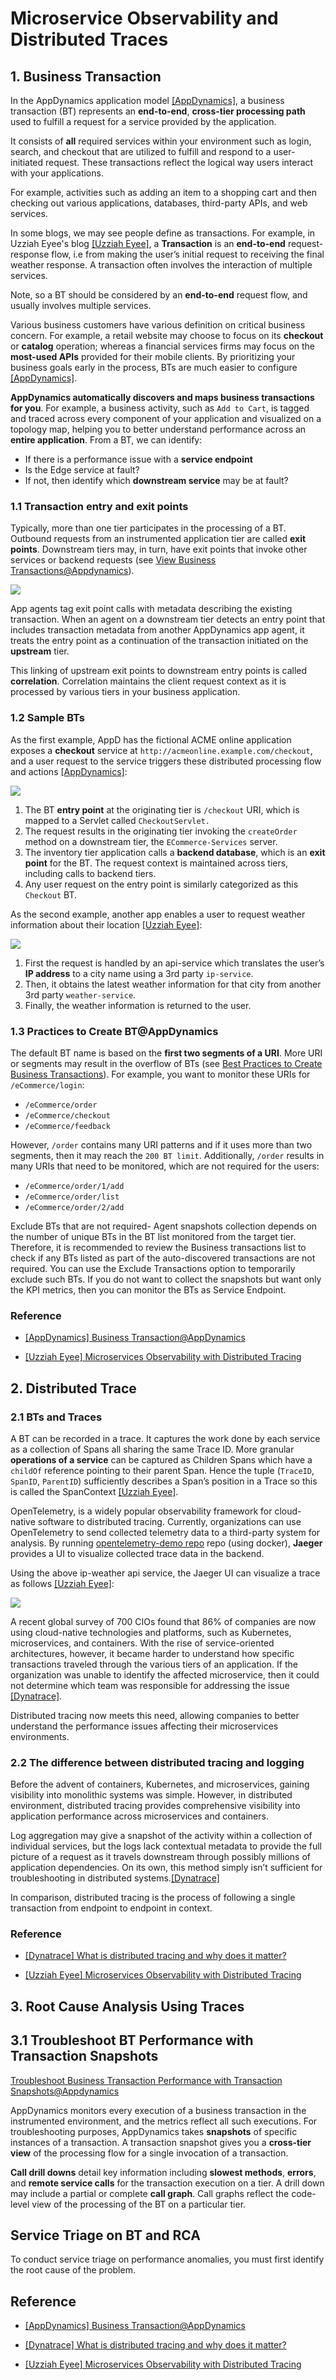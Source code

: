 
# Microservice Observability and Distributed Traces 


## 1. Business Transaction 

In the AppDynamics application model [[AppDynamics]][Business Transaction@AppDynamics], a business transaction (BT) represents an **end-to-end**, **cross-tier processing path** used to fulfill a request for a service provided by the application. 

It consists of **all** required services within your environment such as login, search, and checkout that are utilized to fulfill and respond to a user-initiated request. These transactions reflect the logical way users interact with your applications. 

For example, activities such as adding an item to a shopping cart and then checking out various applications, databases, third-party APIs, and web services.

In some blogs, we may see people define as transactions. For example, in Uzziah Eyee's blog [[Uzziah Eyee]][Microservices Observability with Distributed Tracing], a **Transaction** is an **end-to-end** request-response flow, i.e from making the user’s initial request to receiving the final weather response. A transaction often involves the interaction of multiple services.

Note, so a BT should be considered by an **end-to-end** request flow, and usually involves multiple services.


Various business customers have various definition on critical business concern. For example, a retail website may choose to focus on its **checkout** or **catalog** operation; whereas a financial services firms may focus on the **most-used APIs** provided for their mobile clients. By prioritizing your business goals early in the process, BTs are much easier to configure [[AppDynamics]][Business Transaction@AppDynamics].


**AppDynamics automatically discovers and maps business transactions for you**. For example, a business activity, such as `Add to Cart`, is tagged and traced across every component of your application and visualized on a topology map, helping you to better understand performance across an **entire application**. From a BT, we can identify:
* If there is a performance issue with a **service endpoint**
* Is the Edge service at fault? 
* If not, then identify which **downstream service** may be at fault?

### 1.1 Transaction entry and exit points


Typically, more than one tier participates in the processing of a BT. Outbound requests from an instrumented application tier are called **exit points**. Downstream tiers may, in turn, have exit points that invoke other services or backend requests (see [View Business Transactions@Appdynamics](https://docs.appdynamics.com/appd/22.x/22.3/en/application-monitoring/business-transactions/view-business-transactions)). 

![](images/exit_point_BT.png)

App agents tag exit point calls with metadata describing the existing transaction. When an agent on a downstream tier detects an entry point that includes transaction metadata from another AppDynamics app agent, it treats the entry point as a continuation of the transaction initiated on the **upstream** tier. 

This linking of upstream exit points to downstream entry points is called **correlation**. Correlation maintains the client request context as it is processed by various tiers in your business application.


### 1.2 Sample BTs

As the first example, AppD has the fictional ACME online application exposes a **checkout** service at `http://acmeonline.example.com/checkout`, and a user request to the service triggers these distributed processing flow and actions [[AppDynamics]][Business Transaction@AppDynamics]:

![](images/bt_processflow.png)

1. The BT **entry point** at the originating tier is `/checkout` URI, which is mapped to a Servlet called `CheckoutServlet.`
2. The request results in the originating tier invoking the `createOrder` method on a downstream tier, the `ECommerce-Services` server.
3. The inventory tier application calls a **backend database**, which is an **exit point** for the BT. The request context is maintained across tiers, including calls to backend tiers.
4. Any user request on the entry point is similarly categorized as this `Checkout` BT. 


As the second example, another app enables a user to request weather information about their location [[Uzziah Eyee]][Microservices Observability with Distributed Tracing]:

![](images/ip_weather_api_request.png)

1. First the request is handled by an api-service which translates the user’s **IP address** to a city name using a 3rd party `ip-service`. 
2. Then, it obtains the latest weather information for that city from another 3rd party `weather-service`. 
3. Finally, the weather information is returned to the user.


### 1.3 Practices to Create BT@AppDynamics

The default BT name is based on the **first two segments of a URI**. More URI or segments may result in the overflow of BTs (see [Best Practices to Create Business Transactions](https://docs.appdynamics.com/appd/22.x/22.3/en/application-monitoring/business-transactions/best-practices-to-create-business-transactions)). For example, you want to monitor these URIs for `/eCommerce/login`:

* `/eCommerce/order`
* `/eCommerce/checkout`
* `/eCommerce/feedback`

However, `/order` contains many URI patterns and if it uses more than two segments, then it may reach the `200 BT limit`. Additionally, `/order` results in many URIs that need to be monitored, which are not required for the users:

* `/eCommerce/order/1/add`
* `/eCommerce/order/list`
* `/eCommerce/order/2/add`

Exclude BTs that are not required- Agent snapshots collection depends on the number of unique BTs in the BT list monitored from the target tier. Therefore, it is recommended to review the Business transactions list to check if any BTs listed as part of the auto-discovered transactions are not required. You can use the Exclude Transactions option to temporarily exclude such BTs. If you do not want to collect the snapshots but want only the KPI metrics, then you can monitor the BTs as Service Endpoint.


### Reference

* [Business Transaction@AppDynamics]: https://docs.appdynamics.com/appd/22.x/22.3/en/application-monitoring/business-transactions
[[AppDynamics] Business Transaction@AppDynamics](https://docs.appdynamics.com/appd/22.x/22.3/en/application-monitoring/business-transactions)


* [Microservices Observability with Distributed Tracing]: https://medium.com/swlh/microservices-observability-with-distributed-tracing-32ae467bb72a
[[Uzziah Eyee] Microservices Observability with Distributed Tracing](https://medium.com/swlh/microservices-observability-with-distributed-tracing-32ae467bb72a)


## 2. Distributed Trace

### 2.1 BTs and Traces

A BT can be recorded in a trace. It captures the work done by each service as a collection of Spans all sharing the same Trace ID. More granular **operations of a service** can be captured as Children Spans which have a `childOf` reference pointing to their parent Span. Hence the tuple (`TraceID`, `SpanID`, `ParentID`) sufficiently describes a Span’s position in a Trace so this is called the SpanContext [[Uzziah Eyee]][Microservices Observability with Distributed Tracing].

OpenTelemetry, is a widely popular observability framework for cloud-native software to distributed tracing. Currently, organizations can use OpenTelemetry to send collected telemetry data to a third-party system for analysis. By running [opentelemetry-demo repo](https://github.com/open-telemetry/opentelemetry-demo) repo (using docker), **Jaeger** provides a UI to visualize collected trace data in the backend. 

Using the above ip-weather api service, the Jaeger UI can visualize a trace as follows [[Uzziah Eyee]][Microservices Observability with Distributed Tracing]:

![](images/Jaeger_trace_example.png)


A recent global survey of 700 CIOs found that 86% of companies are now using cloud-native technologies and platforms, such as Kubernetes, microservices, and containers. With the rise of service-oriented architectures, however, it became harder to understand how specific transactions traveled through the various tiers of an application. If the organization was unable to identify the affected microservice, then it could not determine which team was responsible for addressing the issue [[Dynatrace]][What is distributed tracing and why does it matter?].

Distributed tracing now meets this need, allowing companies to better understand the performance issues affecting their microservices environments.

### 2.2 The difference between distributed tracing and logging

Before the advent of containers, Kubernetes, and microservices, gaining visibility into monolithic systems was simple. However, in distributed environment, distributed tracing provides comprehensive visibility into application performance across microservices and containers.

Log aggregation may give a snapshot of the activity within a collection of individual services, but the logs lack contextual metadata to provide the full picture of a request as it travels downstream through possibly millions of application dependencies. On its own, this method simply isn’t sufficient for troubleshooting in distributed systems.[[Dynatrace]][What is distributed tracing and why does it matter?]

In comparison, distributed tracing is the process of following a single transaction from endpoint to endpoint in context. 

### Reference

* [What is distributed tracing and why does it matter?]: https://www.dynatrace.com/news/blog/what-is-distributed-tracing/
[[Dynatrace] What is distributed tracing and why does it matter?](https://www.dynatrace.com/news/blog/what-is-distributed-tracing/)

* [Microservices Observability with Distributed Tracing]: https://medium.com/swlh/microservices-observability-with-distributed-tracing-32ae467bb72a
[[Uzziah Eyee] Microservices Observability with Distributed Tracing](https://medium.com/swlh/microservices-observability-with-distributed-tracing-32ae467bb72a)


## 3. Root Cause Analysis Using Traces

## 3.1 Troubleshoot BT Performance with Transaction Snapshots

[Troubleshoot Business Transaction Performance with Transaction Snapshots@Appdynamics](https://docs.appdynamics.com/appd/22.x/22.3/en/application-monitoring/business-transactions/troubleshoot-business-transaction-performance-with-transaction-snapshots)

AppDynamics monitors every execution of a business transaction in the instrumented environment, and the metrics reflect all such executions. For troubleshooting purposes, AppDynamics takes **snapshots** of specific instances of a transaction. A transaction snapshot gives you a **cross-tier view** of the processing flow for a single invocation of a transaction.

**Call drill downs** detail key information including **slowest methods**, **errors**, and **remote service calls** for the transaction execution on a tier. A drill down may include a partial or complete **call graph**. Call graphs reflect the code-level view of the processing of the BT on a particular tier. 


## Service Triage on BT and RCA

To conduct service triage on performance anomalies, you must first identify the root cause of the problem. 




## Reference

* [Business Transaction@AppDynamics]: https://docs.appdynamics.com/appd/22.x/22.3/en/application-monitoring/business-transactions
[[AppDynamics] Business Transaction@AppDynamics](https://docs.appdynamics.com/appd/22.x/22.3/en/application-monitoring/business-transactions)


* [What is distributed tracing and why does it matter?]: https://www.dynatrace.com/news/blog/what-is-distributed-tracing/
[[Dynatrace] What is distributed tracing and why does it matter?](https://www.dynatrace.com/news/blog/what-is-distributed-tracing/)

* [Microservices Observability with Distributed Tracing]: https://medium.com/swlh/microservices-observability-with-distributed-tracing-32ae467bb72a
[[Uzziah Eyee] Microservices Observability with Distributed Tracing](https://medium.com/swlh/microservices-observability-with-distributed-tracing-32ae467bb72a)

